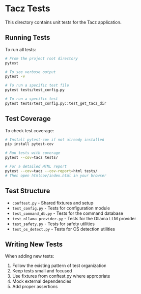 # Tacz Tests

This directory contains unit tests for the Tacz application.

## Running Tests

To run all tests:

```bash
# From the project root directory
pytest

# To see verbose output
pytest -v

# To run a specific test file
pytest tests/test_config.py

# To run a specific test
pytest tests/test_config.py::test_get_tacz_dir
```

## Test Coverage

To check test coverage:

```bash
# Install pytest-cov if not already installed
pip install pytest-cov

# Run tests with coverage
pytest --cov=tacz tests/

# For a detailed HTML report
pytest --cov=tacz --cov-report=html tests/
# Then open htmlcov/index.html in your browser
```

## Test Structure

- `conftest.py` - Shared fixtures and setup
- `test_config.py` - Tests for configuration module
- `test_command_db.py` - Tests for the command database
- `test_ollama_provider.py` - Tests for the Ollama LLM provider
- `test_safety.py` - Tests for safety utilities
- `test_os_detect.py` - Tests for OS detection utilities

## Writing New Tests

When adding new tests:

1. Follow the existing pattern of test organization
2. Keep tests small and focused
3. Use fixtures from conftest.py where appropriate
4. Mock external dependencies
5. Add proper assertions